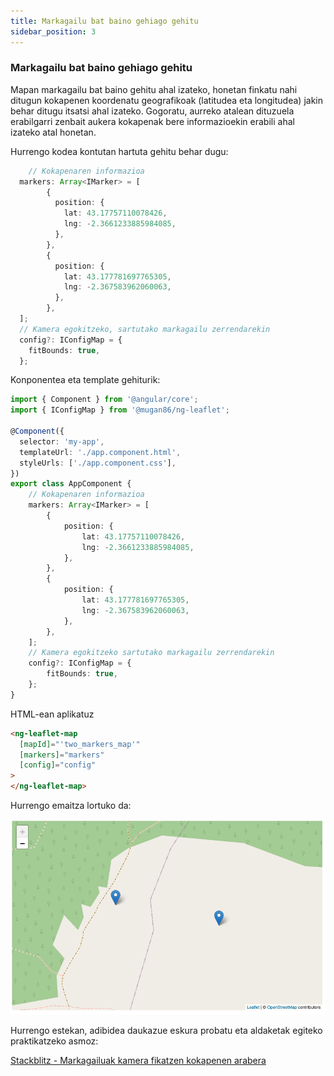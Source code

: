 ```yaml
---
title: Markagailu bat baino gehiago gehitu
sidebar_position: 3
---
```


### Markagailu bat baino gehiago gehitu

Mapan markagailu bat baino gehitu ahal izateko, honetan finkatu nahi ditugun kokapenen koordenatu geografikoak (latitudea eta longitudea) jakin behar ditugu itsatsi ahal izateko. Gogoratu, aurreko atalean dituzuela erabilgarri zenbait aukera kokapenak bere informazioekin erabili ahal izateko atal honetan.

Hurrengo kodea kontutan hartuta gehitu behar dugu:

```typescript
    // Kokapenaren informazioa
  markers: Array<IMarker> = [
        {
          position: {
            lat: 43.17757110078426,
            lng: -2.3661233885984085,
          },
        },
        {
          position: {
            lat: 43.177781697765305,
            lng: -2.367583962060063,
          },
        },
  ];
  // Kamera egokitzeko, sartutako markagailu zerrendarekin
  config?: IConfigMap = {
    fitBounds: true,
  };
```

Konponentea eta template gehiturik:

```typescript
import { Component } from '@angular/core';
import { IConfigMap } from '@mugan86/ng-leaflet';

@Component({
  selector: 'my-app',
  templateUrl: './app.component.html',
  styleUrls: ['./app.component.css'],
})
export class AppComponent {
    // Kokapenaren informazioa
    markers: Array<IMarker> = [
        {
            position: {
                lat: 43.17757110078426,
                lng: -2.3661233885984085,
            },
        },
        {
            position: {
                lat: 43.177781697765305,
                lng: -2.367583962060063,
            },
        },
    ];
    // Kamera egokitzeko sartutako markagailu zerrendarekin
    config?: IConfigMap = {
        fitBounds: true,
    };
}

```

HTML-ean aplikatuz

```html
<ng-leaflet-map
  [mapId]="'two_markers_map'"
  [markers]="markers"
  [config]="config"
>
</ng-leaflet-map>
```

Hurrengo emaitza lortuko da:

![Markagailua kamera egokitzapenarekin fitBounds bidez](https://raw.githubusercontent.com/mugan86/i18n-ng-leaflet-doc/master/.gitbook/assets/06-two-markers-fitbounds.png)

Hurrengo estekan, adibidea daukazue eskura probatu eta aldaketak egiteko praktikatzeko asmoz:

[Stackblitz - Markagailuak kamera fikatzen kokapenen arabera](https://stackblitz.com/edit/angular-leaflet-map-with-markers?embed=1&file=src/app/app.component.ts&theme=dark)